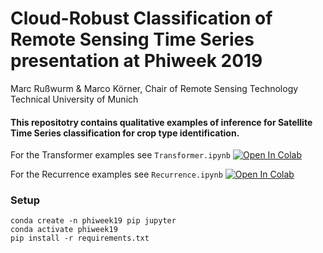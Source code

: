 # Cloud-Robust Classification of Remote Sensing Time Series presentation at Phiweek 2019

Marc Rußwurm & Marco Körner,
Chair of Remote Sensing Technology
Technical University of Munich

#### This repositotry contains qualitative examples of inference for Satellite Time Series classification for crop type identification.

For the Transformer examples see `Transformer.ipynb`
[![Open In Colab](https://colab.research.google.com/assets/colab-badge.svg)](https://colab.research.google.com/github/MarcCoru/phiweek19/blob/master/Transformer.ipynb)

For the Recurrence examples see `Recurrence.ipynb`
[![Open In Colab](https://colab.research.google.com/assets/colab-badge.svg)](https://colab.research.google.com/github/MarcCoru/phiweek19/blob/master/Recurrence.ipynb)


### Setup

```
conda create -n phiweek19 pip jupyter
conda activate phiweek19
pip install -r requirements.txt
```
